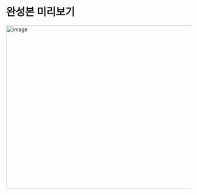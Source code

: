 # 완성본 미리보기
<img width="939" height="445" alt="image" src="https://github.com/user-attachments/assets/e8799870-0d2a-45ac-b979-72227e1d332a" />

